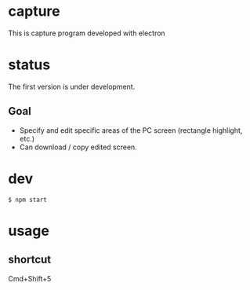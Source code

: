 # capture
This is capture program developed with electron

# status
The first version is under development.
## Goal
- Specify and edit specific areas of the PC screen (rectangle highlight, etc.)
- Can download / copy edited screen.

# dev
```
$ npm start
```

# usage
## shortcut
Cmd+Shift+5
